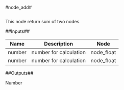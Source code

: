 #node\_add#

![]()

This node return sum of two nodes.

##Inputs##

| Name | Description | Node | 
| ----------- | ----------- | ----- |
| number | number for calculation | node\_float |
| number | number for calculation | node\_float |

##Outputs##

Number
